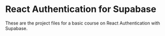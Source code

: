 # React Authentication for Supabase
These are the project files for a basic course on React Authentication with Supabase.